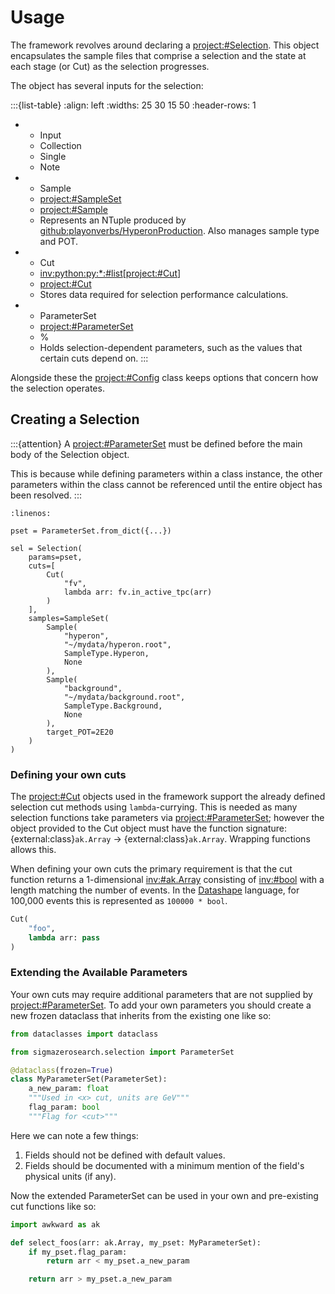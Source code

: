 # Usage

The framework revolves around declaring a <project:#Selection>. This object
encapsulates the sample files that comprise a selection and the state at each
stage (or Cut) as the selection progresses.

The object has several inputs for the selection:

:::{list-table}
:align: left
:widths: 25 30 15 50
:header-rows: 1

*   - Input
    - Collection
    - Single
    - Note
*   - Sample
    - <project:#SampleSet>
    - <project:#Sample>
    - Represents an NTuple produced by <github:playonverbs/HyperonProduction>.
      Also manages sample type and POT.
*   - Cut
    - <inv:python:py:*:#list>[<project:#Cut>]
    - <project:#Cut>
    - Stores data required for selection performance calculations.
*   - ParameterSet
    - <project:#ParameterSet>
    - %
    - Holds selection-dependent parameters, such as the values that certain
      cuts depend on.
:::

Alongside these the <project:#Config> class keeps options that concern how the
selection operates.

## Creating a Selection

:::{attention}
A <project:#ParameterSet> must be defined before the main body of the Selection
object.

This is because while defining parameters within a class instance, the other
parameters within the class cannot be referenced until the entire object has
been resolved.
:::

```{code-block} python
:linenos:

pset = ParameterSet.from_dict({...})

sel = Selection(
    params=pset,
    cuts=[
        Cut(
            "fv",
            lambda arr: fv.in_active_tpc(arr)
        )
    ],
    samples=SampleSet(
        Sample(
            "hyperon",
            "~/mydata/hyperon.root",
            SampleType.Hyperon,
            None
        ),
        Sample(
            "background",
            "~/mydata/background.root",
            SampleType.Background,
            None
        ),
        target_POT=2E20
    )
)
```

### Defining your own cuts

The <project:#Cut> objects used in the framework support the already defined
selection cut methods using `lambda`-currying. This is needed as many selection
functions take parameters via <project:#ParameterSet>; however the object
provided to the Cut object must have the function signature:
{external:class}`ak.Array` &rarr; {external:class}`ak.Array`. Wrapping
functions allows this.

When defining your own cuts the primary requirement is that the cut function
returns a 1-dimensional <inv:#ak.Array> consisting of <inv:#bool> with a length
matching the number of events. In the
[Datashape](https://datashape.readthedocs.io/en/latest/overview.html) language,
for 100,000 events this is represented as `100000 * bool`.

```python
Cut(
    "foo",
    lambda arr: pass
)
```

### Extending the Available Parameters

Your own cuts may require additional parameters that are not supplied by
<project:#ParameterSet>. To add your own parameters you should create a new
frozen dataclass that inherits from the existing one like so:

```python
from dataclasses import dataclass

from sigmazerosearch.selection import ParameterSet

@dataclass(frozen=True)
class MyParameterSet(ParameterSet):
    a_new_param: float
    """Used in <x> cut, units are GeV"""
    flag_param: bool
    """Flag for <cut>"""
```

Here we can note a few things:
1. Fields should not be defined with default values.
2. Fields should be documented with a minimum mention of the field's physical
  units (if any).

Now the extended ParameterSet can be used in your own and pre-existing cut
functions like so:

```python
import awkward as ak

def select_foos(arr: ak.Array, my_pset: MyParameterSet):
    if my_pset.flag_param:
        return arr < my_pset.a_new_param

    return arr > my_pset.a_new_param
```

